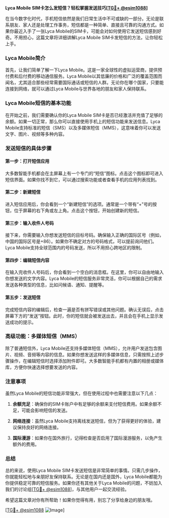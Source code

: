 **Lyca Mobile SIM卡怎么发短信？轻松掌握发送技巧[[TG💪+ @esim1088](https://t.me/s/esim1088)]**

在当今数字化时代，手机短信依然是我们日常生活中不可或缺的一部分。无论是联系朋友、家人还是处理工作事务，短信都是一种简单、直接且可靠的沟通方式。如果你最近入手了一张Lyca Mobile的SIM卡，可能会对如何使用它发送短信感到好奇。不用担心，这篇文章将详细讲解Lyca Mobile SIM卡发短信的方法，让你轻松上手。

### Lyca Mobile简介

首先，让我们简单了解一下Lyca Mobile。这是一家全球性的虚拟运营商，提供预付费和后付费的移动通信服务。Lyca Mobile以其低廉的价格和广泛的覆盖范围而闻名，尤其适合那些经常需要国际通话或短信的人群。无论你在哪个国家，只要能连接到网络，就可以通过Lyca Mobile与世界各地的朋友和家人保持联系。

### Lyca Mobile短信的基本功能

在开始之前，我们需要确认你的Lyca Mobile SIM卡是否已经激活并充值了足够的余额。如果一切正常，那么你可以直接使用手机上的短信功能来发送信息。Lyca Mobile支持标准的短信（SMS）以及多媒体短信（MMS），这意味着你可以发送文字、图片、视频等多种内容。

### 发送短信的具体步骤

#### 第一步：打开短信应用

大多数智能手机都会在主屏幕上有一个专门的“短信”图标。点击这个图标即可进入短信界面。如果你找不到它，可以通过搜索功能或者查看手机的应用列表找到。

#### 第二步：新建短信

进入短信应用后，你会看到一个“新建短信”的选项。通常是一个带有“+”号的按钮，位于屏幕的右下角或左上角。点击这个按钮，开始创建新的短信。

#### 第三步：输入收件人号码

接下来，你需要输入你想发送短信的目标号码。确保输入正确的国际区号（例如，中国的国际区号是+86）。如果你不确定对方的号码格式，可以提前询问他们。Lyca Mobile支持全球范围内的号码发送，所以不用担心跨地区的限制。

#### 第四步：编辑短信内容

在输入完收件人号码后，你会看到一个空白的消息框。在这里，你可以自由地输入你想发送的文字内容。Lyca Mobile的短信服务非常灵活，你可以根据自己的需求发送各种类型的信息，比如问候语、通知、提醒等。

#### 第五步：发送短信

完成短信内容的编辑后，检查一遍是否有拼写错误或其他问题。确认无误后，点击屏幕下方的“发送”按钮。此时，你的短信就会被发送出去，并且会在手机上显示发送成功的提示。

### 高级功能：多媒体短信（MMS）

除了普通短信外，Lyca Mobile还支持多媒体短信（MMS），允许用户发送包含图片、视频、音频等内容的信息。如果你想发送这样的多媒体信息，只需按照上述步骤操作，在编辑短信时选择添加附件即可。大多数智能手机都有内置的相册或媒体库，方便你快速选择想要发送的内容。

### 注意事项

虽然Lyca Mobile的短信功能非常强大，但在使用过程中也需要注意以下几点：

1. **余额充足**：确保你的SIM卡账户中有足够的余额来支付短信费用。如果余额不足，可能会影响短信的发送。
   
2. **网络连接**：虽然Lyca Mobile支持离线发送短信，但为了获得更好的体验，建议保持良好的网络连接。

3. **国际漫游**：如果你在国外旅行，记得检查是否启用了国际漫游服务，以免产生额外的费用。

### 总结

总的来说，使用Lyca Mobile SIM卡发送短信是非常简单的事情。只需几步操作，你就能轻松地与亲朋好友保持联系。无论是在国内还是国外，Lyca Mobile都能为你提供稳定可靠的短信服务。如果你还有其他关于Lyca Mobile的问题，不妨加入我们的讨论组[[TG💪+ @esim1088](https://t.me/s/esim1088)]，与其他用户一起交流经验。

希望这篇文章对你有所帮助！如果你觉得有用，别忘了分享给身边的朋友哦。

[[TG💪+ @esim1088](https://t.me/s/esim1088) ![Image](https://i.postimg.cc/4NQfJmqS/Snipaste-2025-05-13-00-14-12.png)]